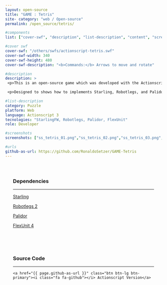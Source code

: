 ```yaml
---
layout: open-source
title: "GAME : Tetris"
site- category: "web / Open-source"
permalink: /open_source/tetris/

#components
list: ["cover-swf", "description", "list-description", "content", "screenshots"]

#cover swf
cover-swf: "/others/swfs/actionscript-tetris.swf"
cover-swf-width: 340
cover-swf-height: 480
cover-swf-description: "<b>Commands:</b> Arrows to move and rotate"

#description
description: >
 <p>This is an open-source game which was developed with the Actionscript language and all source is available on GitHub.</p>

 <p>Designed to shows how to implements Starling, Robotlegs, and Palidor.</p>

#list-description
category: Puzzle
platform: Web
language: Actionscript 3
tecnologies: "StarlingFW, Robotlegs, Palidor, FlexUnit"
role: Developer

#screenshots
screenshots: ["ss_tetris_01.png","ss_tetris_02.png","ss_tetris_03.png","ss_tetris_04.png","game_tetris.png"]

#urls
github-as-url: https://github.com/RonaldoSetzer/GAME-Tetris
---
```


<div class="row text-center" style="padding: 25px 25px 25px 25px;">
    <h3 class="text-center">Dependencies</h3>
    <hr class="star-primary">
    <p><a href="https://github.com/Gamua/Starling-Framework">Starling</a></p>
    <p><a href="https://github.com/robotlegs/robotlegs-framework">Robotlegs 2</a></p>
    <p><a href="https://github.com/RonaldoSetzer/robotlegs-extensions-Palidor">Palidor</a></p>
    <p><a href="https://flex.apache.org/download-flexunit.html">FlexUnit 4</a></p>
    
</div>

<div class="row text-center" style="padding: 25px 25px 25px 25px;">
    <h3>Source Code</h3>
    <hr class="star-primary">

    <a href="{{ page.github-as-url }}" class="btn btn-lg btn-primary"><i class="fa fa-github"></i> Actionscript Version</a>
</div>
